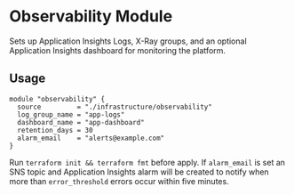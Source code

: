 # Observability Module

Sets up Application Insights Logs, X-Ray groups, and an optional Application Insights dashboard for monitoring the platform.

## Usage
```hcl
module "observability" {
  source         = "./infrastructure/observability"
  log_group_name = "app-logs"
  dashboard_name = "app-dashboard"
  retention_days = 30
  alarm_email    = "alerts@example.com"
}
```

Run `terraform init && terraform fmt` before apply.
If `alarm_email` is set an SNS topic and Application Insights alarm will be created to
notify when more than `error_threshold` errors occur within five minutes.

